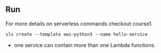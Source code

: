 ## Run

For more details on serverless commands checkout course1.
```
sls create --template aws-python3 --name hello-service
```

- one service can contain more than one Lambda functions.
